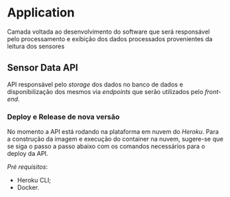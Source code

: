 # Application
Camada voltada ao desenvolvimento do software que será responsável pelo processamento e exibição dos dados processados provenientes da leitura dos sensores

## Sensor Data API
API responsável pelo *storage* dos dados no banco de dados e disponibilização dos mesmos via *endpoints* que serão utilizados pelo *front-end*.

### Deploy e Release de nova versão
No momento a API está rodando na plataforma em nuvem do *Heroku*. Para a construção da imagem e execução do container na nuvem, sugere-se que se siga o passo a passo abaixo com os comandos necessários para o deploy da API.

*Pré requisitos*:
- Heroku CLI;
- Docker.
